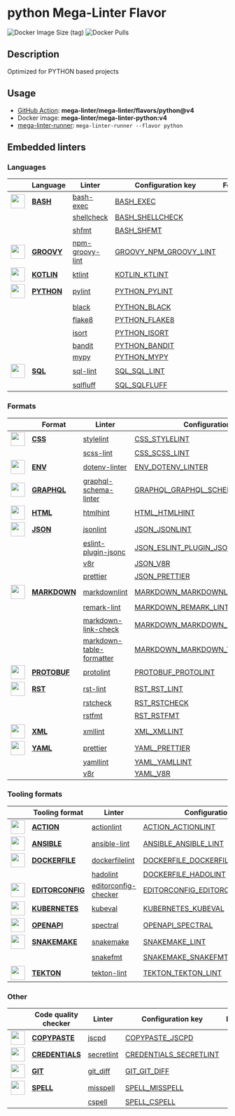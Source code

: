 # python Mega-Linter Flavor

![Docker Image Size (tag)](https://img.shields.io/docker/image-size/mega-linter/mega-linter-python/v4)
![Docker Pulls](https://img.shields.io/docker/pulls/mega-linter/mega-linter-python)

## Description

Optimized for PYTHON based projects

## Usage

- [GitHub Action](https://mega-linter.github.io/installation/#github-action): **mega-linter/mega-linter/flavors/python@v4**
- Docker image: **mega-linter/mega-linter-python:v4**
- [mega-linter-runner](https://mega-linter.github.io/mega-linter-runner/): `mega-linter-runner --flavor python`

## Embedded linters

### Languages

|                                                                               <!-- -->                                                                               | Language                                                        | Linter                                                                               | Configuration key                                                                           |     Format/Fix     |
|:--------------------------------------------------------------------------------------------------------------------------------------------------------------------:|-----------------------------------------------------------------|--------------------------------------------------------------------------------------|---------------------------------------------------------------------------------------------|:------------------:|
|  <img src="https://github.com/mega-linter/mega-linter/raw/master/docs/assets/icons/bash.ico" alt="" height="32px" class="megalinter-icon"></a> <!-- linter-icon -->  | [**BASH**](https://mega-linter.github.io/descriptors/bash/)     | [bash-exec](https://mega-linter.github.io/descriptors/bash_bash_exec/)               | [BASH_EXEC](https://mega-linter.github.io/descriptors/bash_bash_exec/)                      |                    |
|                                                                    <!-- --> <!-- linter-icon -->                                                                     |                                                                 | [shellcheck](https://mega-linter.github.io/descriptors/bash_shellcheck/)             | [BASH_SHELLCHECK](https://mega-linter.github.io/descriptors/bash_shellcheck/)               |                    |
|                                                                    <!-- --> <!-- linter-icon -->                                                                     |                                                                 | [shfmt](https://mega-linter.github.io/descriptors/bash_shfmt/)                       | [BASH_SHFMT](https://mega-linter.github.io/descriptors/bash_shfmt/)                         | :heavy_check_mark: |
| <img src="https://github.com/mega-linter/mega-linter/raw/master/docs/assets/icons/groovy.ico" alt="" height="32px" class="megalinter-icon"></a> <!-- linter-icon --> | [**GROOVY**](https://mega-linter.github.io/descriptors/groovy/) | [npm-groovy-lint](https://mega-linter.github.io/descriptors/groovy_npm_groovy_lint/) | [GROOVY_NPM_GROOVY_LINT](https://mega-linter.github.io/descriptors/groovy_npm_groovy_lint/) | :heavy_check_mark: |
| <img src="https://github.com/mega-linter/mega-linter/raw/master/docs/assets/icons/kotlin.ico" alt="" height="32px" class="megalinter-icon"></a> <!-- linter-icon --> | [**KOTLIN**](https://mega-linter.github.io/descriptors/kotlin/) | [ktlint](https://mega-linter.github.io/descriptors/kotlin_ktlint/)                   | [KOTLIN_KTLINT](https://mega-linter.github.io/descriptors/kotlin_ktlint/)                   | :heavy_check_mark: |
| <img src="https://github.com/mega-linter/mega-linter/raw/master/docs/assets/icons/python.ico" alt="" height="32px" class="megalinter-icon"></a> <!-- linter-icon --> | [**PYTHON**](https://mega-linter.github.io/descriptors/python/) | [pylint](https://mega-linter.github.io/descriptors/python_pylint/)                   | [PYTHON_PYLINT](https://mega-linter.github.io/descriptors/python_pylint/)                   |                    |
|                                                                    <!-- --> <!-- linter-icon -->                                                                     |                                                                 | [black](https://mega-linter.github.io/descriptors/python_black/)                     | [PYTHON_BLACK](https://mega-linter.github.io/descriptors/python_black/)                     | :heavy_check_mark: |
|                                                                    <!-- --> <!-- linter-icon -->                                                                     |                                                                 | [flake8](https://mega-linter.github.io/descriptors/python_flake8/)                   | [PYTHON_FLAKE8](https://mega-linter.github.io/descriptors/python_flake8/)                   |                    |
|                                                                    <!-- --> <!-- linter-icon -->                                                                     |                                                                 | [isort](https://mega-linter.github.io/descriptors/python_isort/)                     | [PYTHON_ISORT](https://mega-linter.github.io/descriptors/python_isort/)                     | :heavy_check_mark: |
|                                                                    <!-- --> <!-- linter-icon -->                                                                     |                                                                 | [bandit](https://mega-linter.github.io/descriptors/python_bandit/)                   | [PYTHON_BANDIT](https://mega-linter.github.io/descriptors/python_bandit/)                   |                    |
|                                                                    <!-- --> <!-- linter-icon -->                                                                     |                                                                 | [mypy](https://mega-linter.github.io/descriptors/python_mypy/)                       | [PYTHON_MYPY](https://mega-linter.github.io/descriptors/python_mypy/)                       |                    |
|  <img src="https://github.com/mega-linter/mega-linter/raw/master/docs/assets/icons/sql.ico" alt="" height="32px" class="megalinter-icon"></a> <!-- linter-icon -->   | [**SQL**](https://mega-linter.github.io/descriptors/sql/)       | [sql-lint](https://mega-linter.github.io/descriptors/sql_sql_lint/)                  | [SQL_SQL_LINT](https://mega-linter.github.io/descriptors/sql_sql_lint/)                     |                    |
|                                                                    <!-- --> <!-- linter-icon -->                                                                     |                                                                 | [sqlfluff](https://mega-linter.github.io/descriptors/sql_sqlfluff/)                  | [SQL_SQLFLUFF](https://mega-linter.github.io/descriptors/sql_sqlfluff/)                     |                    |

### Formats

|                                                                                <!-- -->                                                                                | Format                                                              | Linter                                                                                                   | Configuration key                                                                                                 |     Format/Fix     |
|:----------------------------------------------------------------------------------------------------------------------------------------------------------------------:|---------------------------------------------------------------------|----------------------------------------------------------------------------------------------------------|-------------------------------------------------------------------------------------------------------------------|:------------------:|
|   <img src="https://github.com/mega-linter/mega-linter/raw/master/docs/assets/icons/css.ico" alt="" height="32px" class="megalinter-icon"></a> <!-- linter-icon -->    | [**CSS**](https://mega-linter.github.io/descriptors/css/)           | [stylelint](https://mega-linter.github.io/descriptors/css_stylelint/)                                    | [CSS_STYLELINT](https://mega-linter.github.io/descriptors/css_stylelint/)                                         | :heavy_check_mark: |
|                                                                     <!-- --> <!-- linter-icon -->                                                                      |                                                                     | [scss-lint](https://mega-linter.github.io/descriptors/css_scss_lint/)                                    | [CSS_SCSS_LINT](https://mega-linter.github.io/descriptors/css_scss_lint/)                                         |                    |
|   <img src="https://github.com/mega-linter/mega-linter/raw/master/docs/assets/icons/env.ico" alt="" height="32px" class="megalinter-icon"></a> <!-- linter-icon -->    | [**ENV**](https://mega-linter.github.io/descriptors/env/)           | [dotenv-linter](https://mega-linter.github.io/descriptors/env_dotenv_linter/)                            | [ENV_DOTENV_LINTER](https://mega-linter.github.io/descriptors/env_dotenv_linter/)                                 | :heavy_check_mark: |
| <img src="https://github.com/mega-linter/mega-linter/raw/master/docs/assets/icons/graphql.ico" alt="" height="32px" class="megalinter-icon"></a> <!-- linter-icon -->  | [**GRAPHQL**](https://mega-linter.github.io/descriptors/graphql/)   | [graphql-schema-linter](https://mega-linter.github.io/descriptors/graphql_graphql_schema_linter/)        | [GRAPHQL_GRAPHQL_SCHEMA_LINTER](https://mega-linter.github.io/descriptors/graphql_graphql_schema_linter/)         |                    |
|   <img src="https://github.com/mega-linter/mega-linter/raw/master/docs/assets/icons/html.ico" alt="" height="32px" class="megalinter-icon"></a> <!-- linter-icon -->   | [**HTML**](https://mega-linter.github.io/descriptors/html/)         | [htmlhint](https://mega-linter.github.io/descriptors/html_htmlhint/)                                     | [HTML_HTMLHINT](https://mega-linter.github.io/descriptors/html_htmlhint/)                                         |                    |
|   <img src="https://github.com/mega-linter/mega-linter/raw/master/docs/assets/icons/json.ico" alt="" height="32px" class="megalinter-icon"></a> <!-- linter-icon -->   | [**JSON**](https://mega-linter.github.io/descriptors/json/)         | [jsonlint](https://mega-linter.github.io/descriptors/json_jsonlint/)                                     | [JSON_JSONLINT](https://mega-linter.github.io/descriptors/json_jsonlint/)                                         |                    |
|                                                                     <!-- --> <!-- linter-icon -->                                                                      |                                                                     | [eslint-plugin-jsonc](https://mega-linter.github.io/descriptors/json_eslint_plugin_jsonc/)               | [JSON_ESLINT_PLUGIN_JSONC](https://mega-linter.github.io/descriptors/json_eslint_plugin_jsonc/)                   | :heavy_check_mark: |
|                                                                     <!-- --> <!-- linter-icon -->                                                                      |                                                                     | [v8r](https://mega-linter.github.io/descriptors/json_v8r/)                                               | [JSON_V8R](https://mega-linter.github.io/descriptors/json_v8r/)                                                   |                    |
|                                                                     <!-- --> <!-- linter-icon -->                                                                      |                                                                     | [prettier](https://mega-linter.github.io/descriptors/json_prettier/)                                     | [JSON_PRETTIER](https://mega-linter.github.io/descriptors/json_prettier/)                                         | :heavy_check_mark: |
| <img src="https://github.com/mega-linter/mega-linter/raw/master/docs/assets/icons/markdown.ico" alt="" height="32px" class="megalinter-icon"></a> <!-- linter-icon --> | [**MARKDOWN**](https://mega-linter.github.io/descriptors/markdown/) | [markdownlint](https://mega-linter.github.io/descriptors/markdown_markdownlint/)                         | [MARKDOWN_MARKDOWNLINT](https://mega-linter.github.io/descriptors/markdown_markdownlint/)                         | :heavy_check_mark: |
|                                                                     <!-- --> <!-- linter-icon -->                                                                      |                                                                     | [remark-lint](https://mega-linter.github.io/descriptors/markdown_remark_lint/)                           | [MARKDOWN_REMARK_LINT](https://mega-linter.github.io/descriptors/markdown_remark_lint/)                           | :heavy_check_mark: |
|                                                                     <!-- --> <!-- linter-icon -->                                                                      |                                                                     | [markdown-link-check](https://mega-linter.github.io/descriptors/markdown_markdown_link_check/)           | [MARKDOWN_MARKDOWN_LINK_CHECK](https://mega-linter.github.io/descriptors/markdown_markdown_link_check/)           |                    |
|                                                                     <!-- --> <!-- linter-icon -->                                                                      |                                                                     | [markdown-table-formatter](https://mega-linter.github.io/descriptors/markdown_markdown_table_formatter/) | [MARKDOWN_MARKDOWN_TABLE_FORMATTER](https://mega-linter.github.io/descriptors/markdown_markdown_table_formatter/) | :heavy_check_mark: |
| <img src="https://github.com/mega-linter/mega-linter/raw/master/docs/assets/icons/protobuf.ico" alt="" height="32px" class="megalinter-icon"></a> <!-- linter-icon --> | [**PROTOBUF**](https://mega-linter.github.io/descriptors/protobuf/) | [protolint](https://mega-linter.github.io/descriptors/protobuf_protolint/)                               | [PROTOBUF_PROTOLINT](https://mega-linter.github.io/descriptors/protobuf_protolint/)                               | :heavy_check_mark: |
|   <img src="https://github.com/mega-linter/mega-linter/raw/master/docs/assets/icons/rst.ico" alt="" height="32px" class="megalinter-icon"></a> <!-- linter-icon -->    | [**RST**](https://mega-linter.github.io/descriptors/rst/)           | [rst-lint](https://mega-linter.github.io/descriptors/rst_rst_lint/)                                      | [RST_RST_LINT](https://mega-linter.github.io/descriptors/rst_rst_lint/)                                           |                    |
|                                                                     <!-- --> <!-- linter-icon -->                                                                      |                                                                     | [rstcheck](https://mega-linter.github.io/descriptors/rst_rstcheck/)                                      | [RST_RSTCHECK](https://mega-linter.github.io/descriptors/rst_rstcheck/)                                           |                    |
|                                                                     <!-- --> <!-- linter-icon -->                                                                      |                                                                     | [rstfmt](https://mega-linter.github.io/descriptors/rst_rstfmt/)                                          | [RST_RSTFMT](https://mega-linter.github.io/descriptors/rst_rstfmt/)                                               | :heavy_check_mark: |
|   <img src="https://github.com/mega-linter/mega-linter/raw/master/docs/assets/icons/xml.ico" alt="" height="32px" class="megalinter-icon"></a> <!-- linter-icon -->    | [**XML**](https://mega-linter.github.io/descriptors/xml/)           | [xmllint](https://mega-linter.github.io/descriptors/xml_xmllint/)                                        | [XML_XMLLINT](https://mega-linter.github.io/descriptors/xml_xmllint/)                                             |                    |
|   <img src="https://github.com/mega-linter/mega-linter/raw/master/docs/assets/icons/yaml.ico" alt="" height="32px" class="megalinter-icon"></a> <!-- linter-icon -->   | [**YAML**](https://mega-linter.github.io/descriptors/yaml/)         | [prettier](https://mega-linter.github.io/descriptors/yaml_prettier/)                                     | [YAML_PRETTIER](https://mega-linter.github.io/descriptors/yaml_prettier/)                                         | :heavy_check_mark: |
|                                                                     <!-- --> <!-- linter-icon -->                                                                      |                                                                     | [yamllint](https://mega-linter.github.io/descriptors/yaml_yamllint/)                                     | [YAML_YAMLLINT](https://mega-linter.github.io/descriptors/yaml_yamllint/)                                         |                    |
|                                                                     <!-- --> <!-- linter-icon -->                                                                      |                                                                     | [v8r](https://mega-linter.github.io/descriptors/yaml_v8r/)                                               | [YAML_V8R](https://mega-linter.github.io/descriptors/yaml_v8r/)                                                   |                    |

### Tooling formats

|                                                                                  <!-- -->                                                                                  | Tooling format                                                              | Linter                                                                                               | Configuration key                                                                                                 |     Format/Fix     |
|:--------------------------------------------------------------------------------------------------------------------------------------------------------------------------:|-----------------------------------------------------------------------------|------------------------------------------------------------------------------------------------------|-------------------------------------------------------------------------------------------------------------------|:------------------:|
|   <img src="https://github.com/mega-linter/mega-linter/raw/master/docs/assets/icons/default.ico" alt="" height="32px" class="megalinter-icon"></a> <!-- linter-icon -->    | [**ACTION**](https://mega-linter.github.io/descriptors/action/)             | [actionlint](https://mega-linter.github.io/descriptors/action_actionlint/)                           | [ACTION_ACTIONLINT](https://mega-linter.github.io/descriptors/action_actionlint/)                                 |                    |
|   <img src="https://github.com/mega-linter/mega-linter/raw/master/docs/assets/icons/ansible.ico" alt="" height="32px" class="megalinter-icon"></a> <!-- linter-icon -->    | [**ANSIBLE**](https://mega-linter.github.io/descriptors/ansible/)           | [ansible-lint](https://mega-linter.github.io/descriptors/ansible_ansible_lint/)                      | [ANSIBLE_ANSIBLE_LINT](https://mega-linter.github.io/descriptors/ansible_ansible_lint/)                           |                    |
|  <img src="https://github.com/mega-linter/mega-linter/raw/master/docs/assets/icons/dockerfile.ico" alt="" height="32px" class="megalinter-icon"></a> <!-- linter-icon -->  | [**DOCKERFILE**](https://mega-linter.github.io/descriptors/dockerfile/)     | [dockerfilelint](https://mega-linter.github.io/descriptors/dockerfile_dockerfilelint/)               | [DOCKERFILE_DOCKERFILELINT](https://mega-linter.github.io/descriptors/dockerfile_dockerfilelint/)                 |                    |
|                                                                       <!-- --> <!-- linter-icon -->                                                                        |                                                                             | [hadolint](https://mega-linter.github.io/descriptors/dockerfile_hadolint/)                           | [DOCKERFILE_HADOLINT](https://mega-linter.github.io/descriptors/dockerfile_hadolint/)                             |                    |
| <img src="https://github.com/mega-linter/mega-linter/raw/master/docs/assets/icons/editorconfig.ico" alt="" height="32px" class="megalinter-icon"></a> <!-- linter-icon --> | [**EDITORCONFIG**](https://mega-linter.github.io/descriptors/editorconfig/) | [editorconfig-checker](https://mega-linter.github.io/descriptors/editorconfig_editorconfig_checker/) | [EDITORCONFIG_EDITORCONFIG_CHECKER](https://mega-linter.github.io/descriptors/editorconfig_editorconfig_checker/) |                    |
|  <img src="https://github.com/mega-linter/mega-linter/raw/master/docs/assets/icons/kubernetes.ico" alt="" height="32px" class="megalinter-icon"></a> <!-- linter-icon -->  | [**KUBERNETES**](https://mega-linter.github.io/descriptors/kubernetes/)     | [kubeval](https://mega-linter.github.io/descriptors/kubernetes_kubeval/)                             | [KUBERNETES_KUBEVAL](https://mega-linter.github.io/descriptors/kubernetes_kubeval/)                               |                    |
|   <img src="https://github.com/mega-linter/mega-linter/raw/master/docs/assets/icons/openapi.ico" alt="" height="32px" class="megalinter-icon"></a> <!-- linter-icon -->    | [**OPENAPI**](https://mega-linter.github.io/descriptors/openapi/)           | [spectral](https://mega-linter.github.io/descriptors/openapi_spectral/)                              | [OPENAPI_SPECTRAL](https://mega-linter.github.io/descriptors/openapi_spectral/)                                   |                    |
|  <img src="https://github.com/mega-linter/mega-linter/raw/master/docs/assets/icons/snakemake.ico" alt="" height="32px" class="megalinter-icon"></a> <!-- linter-icon -->   | [**SNAKEMAKE**](https://mega-linter.github.io/descriptors/snakemake/)       | [snakemake](https://mega-linter.github.io/descriptors/snakemake_snakemake/)                          | [SNAKEMAKE_LINT](https://mega-linter.github.io/descriptors/snakemake_snakemake/)                                  |                    |
|                                                                       <!-- --> <!-- linter-icon -->                                                                        |                                                                             | [snakefmt](https://mega-linter.github.io/descriptors/snakemake_snakefmt/)                            | [SNAKEMAKE_SNAKEFMT](https://mega-linter.github.io/descriptors/snakemake_snakefmt/)                               | :heavy_check_mark: |
|    <img src="https://github.com/mega-linter/mega-linter/raw/master/docs/assets/icons/tekton.ico" alt="" height="32px" class="megalinter-icon"></a> <!-- linter-icon -->    | [**TEKTON**](https://mega-linter.github.io/descriptors/tekton/)             | [tekton-lint](https://mega-linter.github.io/descriptors/tekton_tekton_lint/)                         | [TEKTON_TEKTON_LINT](https://mega-linter.github.io/descriptors/tekton_tekton_lint/)                               |                    |

### Other

|                                                                                <!-- -->                                                                                 | Code quality checker                                                      | Linter                                                                          | Configuration key                                                                           |     Format/Fix     |
|:-----------------------------------------------------------------------------------------------------------------------------------------------------------------------:|---------------------------------------------------------------------------|---------------------------------------------------------------------------------|---------------------------------------------------------------------------------------------|:------------------:|
| <img src="https://github.com/mega-linter/mega-linter/raw/master/docs/assets/icons/copypaste.ico" alt="" height="32px" class="megalinter-icon"></a> <!-- linter-icon --> | [**COPYPASTE**](https://mega-linter.github.io/descriptors/copypaste/)     | [jscpd](https://mega-linter.github.io/descriptors/copypaste_jscpd/)             | [COPYPASTE_JSCPD](https://mega-linter.github.io/descriptors/copypaste_jscpd/)               |                    |
|  <img src="https://github.com/mega-linter/mega-linter/raw/master/docs/assets/icons/default.ico" alt="" height="32px" class="megalinter-icon"></a> <!-- linter-icon -->  | [**CREDENTIALS**](https://mega-linter.github.io/descriptors/credentials/) | [secretlint](https://mega-linter.github.io/descriptors/credentials_secretlint/) | [CREDENTIALS_SECRETLINT](https://mega-linter.github.io/descriptors/credentials_secretlint/) |                    |
|    <img src="https://github.com/mega-linter/mega-linter/raw/master/docs/assets/icons/git.ico" alt="" height="32px" class="megalinter-icon"></a> <!-- linter-icon -->    | [**GIT**](https://mega-linter.github.io/descriptors/git/)                 | [git_diff](https://mega-linter.github.io/descriptors/git_git_diff/)             | [GIT_GIT_DIFF](https://mega-linter.github.io/descriptors/git_git_diff/)                     |                    |
|   <img src="https://github.com/mega-linter/mega-linter/raw/master/docs/assets/icons/spell.ico" alt="" height="32px" class="megalinter-icon"></a> <!-- linter-icon -->   | [**SPELL**](https://mega-linter.github.io/descriptors/spell/)             | [misspell](https://mega-linter.github.io/descriptors/spell_misspell/)           | [SPELL_MISSPELL](https://mega-linter.github.io/descriptors/spell_misspell/)                 | :heavy_check_mark: |
|                                                                      <!-- --> <!-- linter-icon -->                                                                      |                                                                           | [cspell](https://mega-linter.github.io/descriptors/spell_cspell/)               | [SPELL_CSPELL](https://mega-linter.github.io/descriptors/spell_cspell/)                     |                    |

